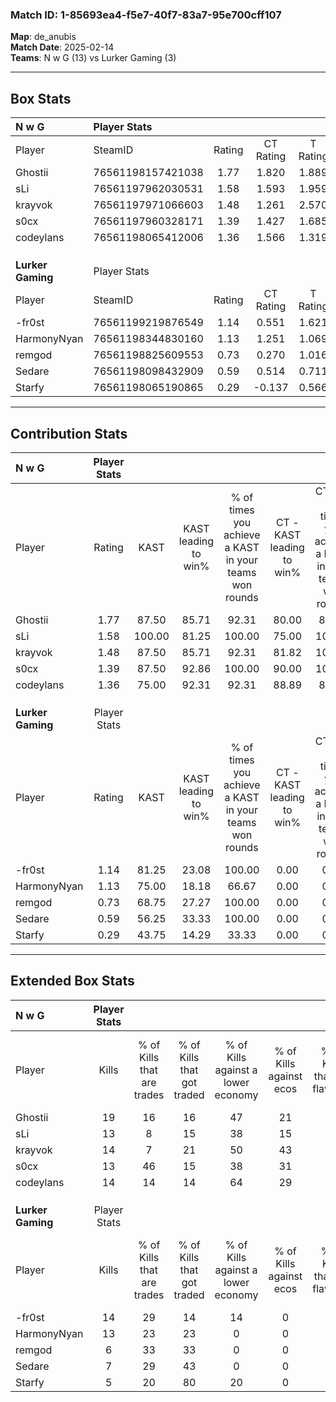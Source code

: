 ### Match ID: 1-85693ea4-f5e7-40f7-83a7-95e700cff107  
**Map**: de_anubis  
**Match Date**: 2025-02-14  
**Teams**: N w G (13) vs Lurker Gaming (3)  

---  

## Box Stats  

| **N w G**         | Player Stats      |        |           |          |        |       |       |         |        |      |     |
| :- | :- | :-: | :-: | :-: | :-: | :-: | :-: | :-: | :-: | :-: | :-: |
| Player            | SteamID           | Rating | CT Rating | T Rating |  KAST  |  ADR  | Kills | Assists | Deaths | K/D  | HS% |
| Ghostii           | 76561198157421038 |  1.77  |   1.820   |  1.889   | 87.50  | 103.4 |  19   |    2    |   9    | 2.11 | 63  |
| sLi               | 76561197962030531 |  1.58  |   1.593   |  1.959   | 100.00 | 89.4  |  13   |    6    |   7    | 1.86 | 53  |
| krayvok           | 76561197971066603 |  1.48  |   1.261   |  2.570   | 87.50  | 107.8 |  14   |    8    |   11   | 1.27 | 57  |
| s0cx              | 76561197960328171 |  1.39  |   1.427   |  1.685   | 87.50  | 88.9  |  13   |    6    |   10   | 1.30 | 69  |
| codeylans         | 76561198065412006 |  1.36  |   1.566   |  1.319   | 75.00  | 85.9  |  14   |    3    |   9    | 1.56 | 57  |
|                   |                   |        |           |          |        |       |       |         |        |      |     |
|                   |                   |        |           |          |        |       |       |         |        |      |     |
|                   |                   |        |           |          |        |       |       |         |        |      |     |
| **Lurker Gaming** | Player Stats      |        |           |          |        |       |       |         |        |      |     |
| Player            | SteamID           | Rating | CT Rating | T Rating |  KAST  |  ADR  | Kills | Assists | Deaths | K/D  | HS% |
| -fr0st            | 76561199219876549 |  1.14  |   0.551   |  1.621   | 81.25  | 75.6  |  14   |    4    |   16   | 0.88 | 28  |
| HarmonyNyan       | 76561198344830160 |  1.13  |   1.251   |  1.069   | 75.00  | 84.2  |  13   |    2    |   14   | 0.93 | 53  |
| remgod            | 76561198825609553 |  0.73  |   0.270   |  1.016   | 68.75  | 91.3  |   6   |    8    |   15   | 0.40 | 100 |
| Sedare            | 76561198098432909 |  0.59  |   0.514   |  0.711   | 56.25  | 57.5  |   7   |    4    |   14   | 0.50 | 57  |
| Starfy            | 76561198065190865 |  0.29  |  -0.137   |  0.566   | 43.75  | 41.4  |   5   |    1    |   15   | 0.33 | 60  |
---  

## Contribution Stats  

| **N w G**         | Player Stats |        |                      |                                                        |                           |                                                             |                          |                                                            |
| :- | :-: | :-: | :-: | :-: | :-: | :-: | :-: | :-: |
| Player            |    Rating    |  KAST  | KAST leading to win% | % of times you achieve a KAST in your teams won rounds | CT - KAST leading to win% | CT - % of times you achieve a KAST in your teams won rounds | T - KAST leading to win% | T - % of times you achieve a KAST in your teams won rounds |
| Ghostii           |     1.77     | 87.50  |        85.71         |                         92.31                          |           80.00           |                            88.89                            |          100.00          |                           100.00                           |
| sLi               |     1.58     | 100.00 |        81.25         |                         100.00                         |           75.00           |                           100.00                            |          100.00          |                           100.00                           |
| krayvok           |     1.48     | 87.50  |        85.71         |                         92.31                          |           81.82           |                           100.00                            |          100.00          |                           75.00                            |
| s0cx              |     1.39     | 87.50  |        92.86         |                         100.00                         |           90.00           |                           100.00                            |          100.00          |                           100.00                           |
| codeylans         |     1.36     | 75.00  |        92.31         |                         92.31                          |           88.89           |                            88.89                            |          100.00          |                           100.00                           |
|                   |              |        |                      |                                                        |                           |                                                             |                          |                                                            |
|                   |              |        |                      |                                                        |                           |                                                             |                          |                                                            |
|                   |              |        |                      |                                                        |                           |                                                             |                          |                                                            |
| **Lurker Gaming** | Player Stats |        |                      |                                                        |                           |                                                             |                          |                                                            |
| Player            |    Rating    |  KAST  | KAST leading to win% | % of times you achieve a KAST in your teams won rounds | CT - KAST leading to win% | CT - % of times you achieve a KAST in your teams won rounds | T - KAST leading to win% | T - % of times you achieve a KAST in your teams won rounds |
| -fr0st            |     1.14     | 81.25  |        23.08         |                         100.00                         |           0.00            |                            0.00                             |          27.27           |                           100.00                           |
| HarmonyNyan       |     1.13     | 75.00  |        18.18         |                         66.67                          |           0.00            |                            0.00                             |          25.00           |                           66.67                            |
| remgod            |     0.73     | 68.75  |        27.27         |                         100.00                         |           0.00            |                            0.00                             |          30.00           |                           100.00                           |
| Sedare            |     0.59     | 56.25  |        33.33         |                         100.00                         |           0.00            |                            0.00                             |          42.86           |                           100.00                           |
| Starfy            |     0.29     | 43.75  |        14.29         |                         33.33                          |           0.00            |                            0.00                             |          16.67           |                           33.33                            |
---  

## Extended Box Stats  

| **N w G**         | Player Stats |                            |                            |                                    |                         |                              |                                 |        |                             |                                     |                          |                               |                            |
| :- | :-: | :-: | :-: | :-: | :-: | :-: | :-: | :-: | :-: | :-: | :-: | :-: | :-: |
| Player            |    Kills     | % of Kills that are trades | % of Kills that got traded | % of Kills against a lower economy | % of Kills against ecos | % of Kills that are flawless | % of Kills that are close duels | Deaths | % of Deaths that get traded | % of Deaths against a lower economy | % of Deaths against ecos | % of Deaths that are flawless | % of Deaths that are close |
| Ghostii           |      19      |             16             |             16             |                 47                 |           21            |              79              |               11                |   9    |             22              |                 22                  |            11            |              78               |             0              |
| sLi               |      13      |             8              |             15             |                 38                 |           15            |              54              |               15                |   7    |             43              |                 29                  |            14            |              29               |             14             |
| krayvok           |      14      |             7              |             21             |                 50                 |           43            |              64              |                7                |   11   |             27              |                 36                  |            18            |              45               |             0              |
| s0cx              |      13      |             46             |             15             |                 38                 |           31            |              46              |               15                |   10   |             30              |                 30                  |            10            |              50               |             20             |
| codeylans         |      14      |             14             |             14             |                 64                 |           29            |              57              |                7                |   9    |             33              |                 22                  |            11            |              56               |             11             |
|                   |              |                            |                            |                                    |                         |                              |                                 |        |                             |                                     |                          |                               |                            |
|                   |              |                            |                            |                                    |                         |                              |                                 |        |                             |                                     |                          |                               |                            |
|                   |              |                            |                            |                                    |                         |                              |                                 |        |                             |                                     |                          |                               |                            |
| **Lurker Gaming** | Player Stats |                            |                            |                                    |                         |                              |                                 |        |                             |                                     |                          |                               |                            |
| Player            |    Kills     | % of Kills that are trades | % of Kills that got traded | % of Kills against a lower economy | % of Kills against ecos | % of Kills that are flawless | % of Kills that are close duels | Deaths | % of Deaths that get traded | % of Deaths against a lower economy | % of Deaths against ecos | % of Deaths that are flawless | % of Deaths that are close |
| -fr0st            |      14      |             29             |             14             |                 14                 |            0            |              71              |                7                |   16   |             19              |                  6                  |            0             |              69               |             6              |
| HarmonyNyan       |      13      |             23             |             23             |                 0                  |            0            |              31              |               15                |   14   |              7              |                  7                  |            0             |              71               |             7              |
| remgod            |      6       |             33             |             33             |                 0                  |            0            |              33              |               17                |   15   |             20              |                  7                  |            0             |              47               |             27             |
| Sedare            |      7       |             29             |             43             |                 0                  |            0            |              71              |                0                |   14   |             14              |                  7                  |            0             |              57               |             7              |
| Starfy            |      5       |             20             |             80             |                 20                 |            0            |              80              |                0                |   15   |             20              |                  7                  |            0             |              67               |             7              |
